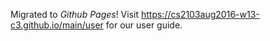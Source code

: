 Migrated to _Github Pages_! Visit https://cs2103aug2016-w13-c3.github.io/main/user for our user guide.
